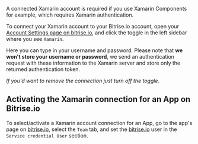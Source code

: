 A connected Xamarin account is required if you use Xamarin Components
for example, which requires Xamarin authentication.

To connect your Xamarin account to your Bitrise.io account,
open your [Account Settings page on bitrise.io](https://www.bitrise.io/me/profile#/overview),
and click the toggle in the left sidebar where you see `Xamarin`.

Here you can type in your username and password.
Please note that **we won't store your username or password**,
we send an authentication request with these information to the Xamarin
server and store only the returned authentication token.

_If you'd want to remove the connection just turn off the toggle._


## Activating the Xamarin connection for an App on Bitrise.io

To select/activate a Xamarin account connection for an App,
go to the app's page on [bitrise.io](https://www.bitrise.io), select the `Team` tab,
and set the [bitrise.io](https://www.bitrise.io) user in the `Service credential User` section.
